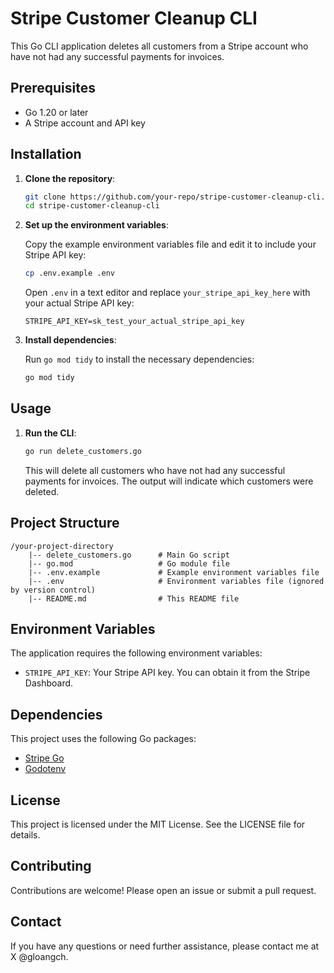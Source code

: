 
# Stripe Customer Cleanup CLI

This Go CLI application deletes all customers from a Stripe account who have not had any successful payments for invoices. 

## Prerequisites

- Go 1.20 or later
- A Stripe account and API key

## Installation

1. **Clone the repository**:

    ```sh
    git clone https://github.com/your-repo/stripe-customer-cleanup-cli.git
    cd stripe-customer-cleanup-cli
    ```

2. **Set up the environment variables**:

    Copy the example environment variables file and edit it to include your Stripe API key:

    ```sh
    cp .env.example .env
    ```

    Open `.env` in a text editor and replace `your_stripe_api_key_here` with your actual Stripe API key:

    ```plaintext
    STRIPE_API_KEY=sk_test_your_actual_stripe_api_key
    ```

3. **Install dependencies**:

    Run `go mod tidy` to install the necessary dependencies:

    ```sh
    go mod tidy
    ```

## Usage

1. **Run the CLI**:

    ```sh
    go run delete_customers.go
    ```

    This will delete all customers who have not had any successful payments for invoices. The output will indicate which customers were deleted.

## Project Structure

```
/your-project-directory
    |-- delete_customers.go      # Main Go script
    |-- go.mod                   # Go module file
    |-- .env.example             # Example environment variables file
    |-- .env                     # Environment variables file (ignored by version control)
    |-- README.md                # This README file
```

## Environment Variables

The application requires the following environment variables:

- `STRIPE_API_KEY`: Your Stripe API key. You can obtain it from the Stripe Dashboard.

## Dependencies

This project uses the following Go packages:

- [Stripe Go](https://github.com/stripe/stripe-go)
- [Godotenv](https://github.com/joho/godotenv)

## License

This project is licensed under the MIT License. See the LICENSE file for details.

## Contributing

Contributions are welcome! Please open an issue or submit a pull request.

## Contact

If you have any questions or need further assistance, please contact me at X @gloangch.
